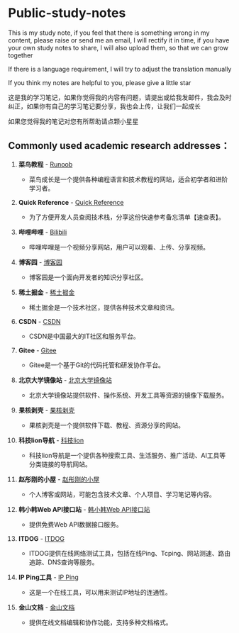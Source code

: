 # Public-study-notes

This is my study note, if you feel that there is something wrong in my content, please raise or send me an email, I will rectify it in time, if you have your own study notes to share, I will also upload them, so that we can grow together  

If there is a language requirement, I will try to adjust the translation manually  

If you think my notes are helpful to you, please give a little star 

这是我的学习笔记，如果你觉得我的内容有问题，请提出或给我发邮件，我会及时纠正，如果你有自己的学习笔记要分享，我也会上传，让我们一起成长  

如果您觉得我的笔记对您有所帮助请点颗小星星  

## Commonly used academic research addresses：  

1. **菜鸟教程** - [Runoob](https://www.runoob.com/)
   - 菜鸟成长是一个提供各种编程语言和技术教程的网站，适合初学者和进阶学习者。

2. **Quick Reference** - [Quick Reference](https://quickref.cn/)
   - 为了方便开发人员查阅技术栈，分享这份快速参考备忘清单【速查表】。

3. **哔哩哔哩** - [Bilibili](https://www.bilibili.com/)
   - 哔哩哔哩是一个视频分享网站，用户可以观看、上传、分享视频。

4. **博客园** - [博客园](https://www.cnblogs.com/)
   - 博客园是一个面向开发者的知识分享社区。

5. **稀土掘金** - [稀土掘金](https://juejin.cn/)
   - 稀土掘金是一个技术社区，提供各种技术文章和资讯。

6. **CSDN** - [CSDN](https://www.csdn.net/)
   - CSDN是中国最大的IT社区和服务平台。

7. **Gitee** - [Gitee](https://gitee.com/)
   - Gitee是一个基于Git的代码托管和研发协作平台。

8. **北京大学镜像站** - [北京大学镜像站](https://mirrors.pku.edu.cn/)
   - 北京大学镜像站提供软件、操作系统、开发工具等资源的镜像下载服务。

9. **果核剥壳** - [果核剥壳](https://www.ghxi.com/)
   - 果核剥壳是一个提供软件下载、教程、资源分享的网站。

10. **科技lion导航** - [科技lion](https://dh.kejilion.pro/)
    - 科技lion导航是一个提供各种搜索工具、生活服务、推广活动、AI工具等分类链接的导航网站。

11. **赵彤刚的小屋** - [赵彤刚的小屋](https://my.heheda.top/)
    - 个人博客或网站，可能包含技术文章、个人项目、学习笔记等内容。

12. **韩小韩Web API接口站** - [韩小韩Web API接口站](https://api.vvhan.com/)
    - 提供免费Web API数据接口服务。

13. **ITDOG** - [ITDOG](https://www.itdog.cn/)
    - ITDOG提供在线网络测试工具，包括在线Ping、Tcping、网站测速、路由追踪、DNS查询等服务。

14. **IP Ping工具** - [IP Ping](http://ip.ping0.cc/)
    - 这是一个在线工具，可以用来测试IP地址的连通性。

15. **金山文档** - [金山文档](https://www.kdocs.cn/view/l/cczZcgviXVhJ)
    - 提供在线文档编辑和协作功能，支持多种文档格式。
